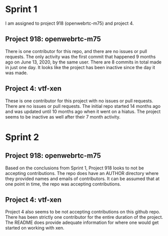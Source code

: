 # Sprint 1
I am assigned to project 918 (openwebrtc-m75) and project 4.
## Project 918: openwebrtc-m75
There is one contributor for this repo, and there are no issues or pull requests. 
The only activity was the first commit that happened 9 months ago on June 13, 2020, by the same user. 
There are 8 commits in total made in just one day. It looks like the project has been inactive since the day it was made. 
## Project 4: vtf-xen
These is one contributor for this project with no issues or pull requests. There are no issues or pull requests. 
The initial repo started 14 months ago and was updated until 10 months ago when it went on a hiatus. 
The project seems to be inactive as well after their 7 month activity. 

# Sprint 2
## Project 918: openwebrtc-m75
Based on the conclusions from Sprint 1, Project 918 looks to not be accepting contributions. 
The repo does have an AUTHOR directory where they provided names and emails of contributors. 
It can be assumed that at one point in time, the repo was accepting contributions. 
## Project 4: vtf-xen
Project 4 also seems to be not accepting contributions on this github repo. There has been strictly one contributor for the 
entire duration of the project. The README does provide adequate information for where one would get started on working with xen. 

